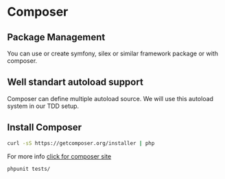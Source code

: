 Composer
=====================

## Package Management 
You can use or create symfony, silex or similar framework package or with composer. 

## Well standart autoload support 
Composer can define multiple autoload source. We will use this autoload system in our TDD setup. 

## Install Composer 

```bash
curl -sS https://getcomposer.org/installer | php
```
For more info [click for composer site](http://getcomposer.org)

```bash
phpunit tests/
```